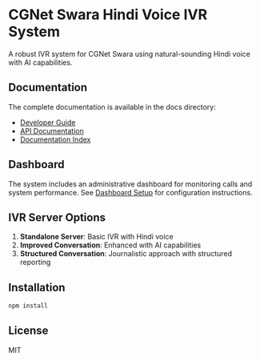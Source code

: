 # CGNet Swara Hindi Voice IVR System

A robust IVR system for CGNet Swara using natural-sounding Hindi voice with AI capabilities.

## Documentation

The complete documentation is available in the docs directory:

- [Developer Guide](docs/DEVELOPER_README.md)
- [API Documentation](docs/DEVELOPER_API_DOCUMENTATION.md)
- [Documentation Index](docs/DOCUMENTATION_INDEX.md)

## Dashboard

The system includes an administrative dashboard for monitoring calls and system performance.
See [Dashboard Setup](docs/DEVELOPER_README.md#dashboard-configuration) for configuration instructions.

## IVR Server Options

1. **Standalone Server**: Basic IVR with Hindi voice
2. **Improved Conversation**: Enhanced with AI capabilities
3. **Structured Conversation**: Journalistic approach with structured reporting

## Installation

```bash
npm install
```

## License

MIT
